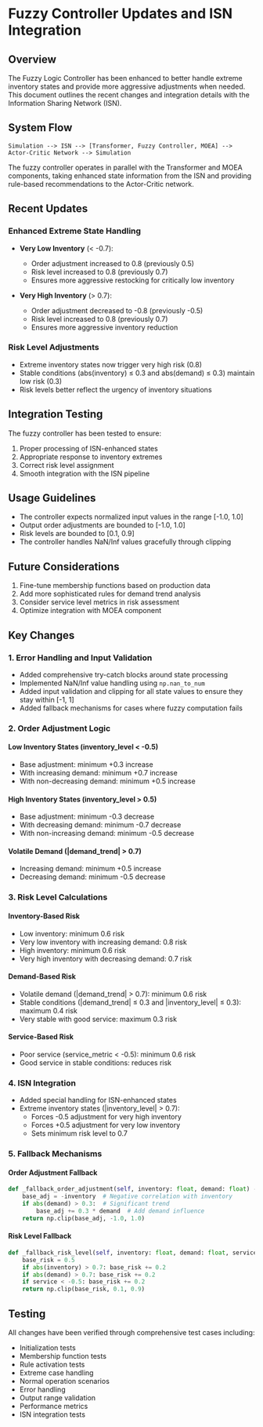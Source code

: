 # Fuzzy Controller Updates and ISN Integration

## Overview
The Fuzzy Logic Controller has been enhanced to better handle extreme inventory states and provide more aggressive adjustments when needed. This document outlines the recent changes and integration details with the Information Sharing Network (ISN).

## System Flow
```
Simulation --> ISN --> [Transformer, Fuzzy Controller, MOEA] --> Actor-Critic Network --> Simulation
```

The fuzzy controller operates in parallel with the Transformer and MOEA components, taking enhanced state information from the ISN and providing rule-based recommendations to the Actor-Critic network.

## Recent Updates

### Enhanced Extreme State Handling
- **Very Low Inventory** (< -0.7):
  - Order adjustment increased to 0.8 (previously 0.5)
  - Risk level increased to 0.8 (previously 0.7)
  - Ensures more aggressive restocking for critically low inventory

- **Very High Inventory** (> 0.7):
  - Order adjustment decreased to -0.8 (previously -0.5)
  - Risk level increased to 0.8 (previously 0.7)
  - Ensures more aggressive inventory reduction

### Risk Level Adjustments
- Extreme inventory states now trigger very high risk (0.8)
- Stable conditions (abs(inventory) ≤ 0.3 and abs(demand) ≤ 0.3) maintain low risk (0.3)
- Risk levels better reflect the urgency of inventory situations

## Integration Testing
The fuzzy controller has been tested to ensure:
1. Proper processing of ISN-enhanced states
2. Appropriate response to inventory extremes
3. Correct risk level assignment
4. Smooth integration with the ISN pipeline

## Usage Guidelines
- The controller expects normalized input values in the range [-1.0, 1.0]
- Output order adjustments are bounded to [-1.0, 1.0]
- Risk levels are bounded to [0.1, 0.9]
- The controller handles NaN/Inf values gracefully through clipping

## Future Considerations
1. Fine-tune membership functions based on production data
2. Add more sophisticated rules for demand trend analysis
3. Consider service level metrics in risk assessment
4. Optimize integration with MOEA component

## Key Changes

### 1. Error Handling and Input Validation
- Added comprehensive try-catch blocks around state processing
- Implemented NaN/Inf value handling using `np.nan_to_num`
- Added input validation and clipping for all state values to ensure they stay within [-1, 1]
- Added fallback mechanisms for cases where fuzzy computation fails

### 2. Order Adjustment Logic
#### Low Inventory States (inventory_level < -0.5)
- Base adjustment: minimum +0.3 increase
- With increasing demand: minimum +0.7 increase
- With non-decreasing demand: minimum +0.5 increase

#### High Inventory States (inventory_level > 0.5)
- Base adjustment: minimum -0.3 decrease
- With decreasing demand: minimum -0.7 decrease
- With non-increasing demand: minimum -0.5 decrease

#### Volatile Demand (|demand_trend| > 0.7)
- Increasing demand: minimum +0.5 increase
- Decreasing demand: minimum -0.5 decrease

### 3. Risk Level Calculations
#### Inventory-Based Risk
- Low inventory: minimum 0.6 risk
- Very low inventory with increasing demand: 0.8 risk
- High inventory: minimum 0.6 risk
- Very high inventory with decreasing demand: 0.7 risk

#### Demand-Based Risk
- Volatile demand (|demand_trend| > 0.7): minimum 0.6 risk
- Stable conditions (|demand_trend| ≤ 0.3 and |inventory_level| ≤ 0.3): maximum 0.4 risk
- Very stable with good service: maximum 0.3 risk

#### Service-Based Risk
- Poor service (service_metric < -0.5): minimum 0.6 risk
- Good service in stable conditions: reduces risk

### 4. ISN Integration
- Added special handling for ISN-enhanced states
- Extreme inventory states (|inventory_level| > 0.7):
  - Forces -0.5 adjustment for very high inventory
  - Forces +0.5 adjustment for very low inventory
  - Sets minimum risk level to 0.7

### 5. Fallback Mechanisms
#### Order Adjustment Fallback
```python
def _fallback_order_adjustment(self, inventory: float, demand: float) -> float:
    base_adj = -inventory  # Negative correlation with inventory
    if abs(demand) > 0.3:  # Significant trend
        base_adj += 0.3 * demand  # Add demand influence
    return np.clip(base_adj, -1.0, 1.0)
```

#### Risk Level Fallback
```python
def _fallback_risk_level(self, inventory: float, demand: float, service: float) -> float:
    base_risk = 0.5
    if abs(inventory) > 0.7: base_risk += 0.2
    if abs(demand) > 0.7: base_risk += 0.2
    if service < -0.5: base_risk += 0.2
    return np.clip(base_risk, 0.1, 0.9)
```

## Testing
All changes have been verified through comprehensive test cases including:
- Initialization tests
- Membership function tests
- Rule activation tests
- Extreme case handling
- Normal operation scenarios
- Error handling
- Output range validation
- Performance metrics
- ISN integration tests

